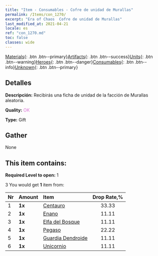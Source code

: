 ```yaml
---
title: "Item - Consumables - Cofre de unidad de Murallas"
permalink: /Items/con_1270/
excerpt: "Era of Chaos  Cofre de unidad de Murallas"
last_modified_at: 2021-04-21
locale: es
ref: "con_1270.md"
toc: false
classes: wide
---
```

 [Materials](/es/Items/){: .btn .btn--primary}[Artifacts](/es/Items/Artifacts/){: .btn .btn--success}[Units](/es/Items/Units/){: .btn .btn--warning}[Heroes](/es/Items/Heroes/){: .btn .btn--danger}[Consumables](/es/Items/Consumables/){: .btn .btn--info}[Unknown](/es/Items/Unknown/){: .btn .btn--primary}

## Detalles
 **Descripción:** Recibirás una ficha de unidad de la facción de Murallas aleatoria.

 **Quality:** <span style="color: #DA70D6">OK</span>

 **Type:** Gift

## Gather

  None

## This item contains:

 **Required Level to open:** 1

 3 You would get **1** item  from:

  | Nr | Amount |     Item    | Drop Rate,% |
  |:---|:-------|:------------|:---------:|
  | 1 |  **1x** | [Centauro](/es/Items/unt_199/) | 33.33 | 
  | 2 |  **1x** | [Enano](/es/Items/unt_200/) | 11.11 | 
  | 3 |  **1x** | [Elfa del Bosque](/es/Items/unt_201/) | 11.11 | 
  | 4 |  **1x** | [Pegaso](/es/Items/unt_202/) | 22.22 | 
  | 5 |  **1x** | [Guardia Dendroide](/es/Items/unt_203/) | 11.11 | 
  | 6 |  **1x** | [Unicornio](/es/Items/unt_204/) | 11.11 | 

